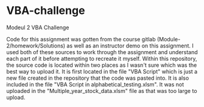# VBA-challenge
Modeul 2 VBA Challenge

Code for this assignment was gotten from the course gitlab (Module-2/homework/Solutions) as well as an instructor demo on this assignment. I used both of these sources to work through the assignment and understand each part of it before attempting to recreate it myself. Within this repository, the source code is located within two places as I wasn't sure which was the best way to upload it. It is first located in the file "VBA Script" which is just a new file created in the repository that the code was pasted into. It is also included in the file "VBA Script in alphabetical_testing.xlsm". It was not uploaded in the "Multiple_year_stock_data.xlsm" file as that was too large to upload.

